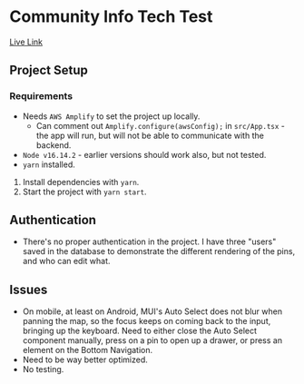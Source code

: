 # Community Info Tech Test

[Live Link](https://main.d39ctd52lifvh8.amplifyapp.com/)

## Project Setup

### Requirements

- Needs `AWS Amplify` to set the project up locally.
  - Can comment out `Amplify.configure(awsConfig);` in `src/App.tsx` - the app will run, but will not be able to communicate with the backend.
- `Node v16.14.2` - earlier versions should work also, but not tested.
- `yarn` installed.

1. Install dependencies with `yarn`.
2. Start the project with `yarn start`.

## Authentication

- There's no proper authentication in the project. I have three "users" saved in the database to demonstrate the different rendering of the pins, and who can edit what.

## Issues

- On mobile, at least on Android, MUI's Auto Select does not blur when panning the map, so the focus keeps on coming back to the input, bringing up the keyboard. Need to either close the Auto Select component manually, press on a pin to open up a drawer, or press an element on the Bottom Navigation.
- Need to be way better optimized.
- No testing.

